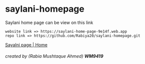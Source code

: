 # saylani-homepage
Saylani home page can be view on this link
```
website link => https://saylani-home-page-9e14f.web.app
repo link => https://github.com/Rabiya20/saylani-homepage.git
```
[Sayalni page | Home](https://saylani-home-page-9e14f.web.app)
###### created by (Rabia Mushtaque Ahmed) **WM9419**

